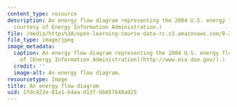 ```yaml
---
content_type: resource
description: An energy flow diagram representing the 2004 U.S. energy flow. (Image
  courtesy of Energy Information Administration.)
file: /media/https%3A/open-learning-course-data-rc.s3.amazonaws.com/8-21-the-physics-of-energy-fall-2009/1fdc422e81a1b4aad13fb6657648ad25_8-21f09.jpg
file_type: image/jpeg
image_metadata:
  caption: An energy flow diagram representing the 2004 U.S. energy flow. (Image courtesy
    of [Energy Information Administration](http://www.eia.doe.gov/).)
  credit: ''
  image-alt: An energy flow diagram.
resourcetype: Image
title: An energy flow diagram
uid: 1fdc422e-81a1-b4aa-d13f-b6657648ad25
---
```

